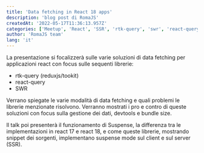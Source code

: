 ```yaml
---
title: 'Data fetching in React 18 apps'
description: 'blog post di RomaJS'
createdAt: '2022-05-17T11:36:13.957Z'
categories: ['Meetup', 'React', 'SSR', 'rtk-query', 'swr', 'react-query']
author: 'RomaJS team'
lang: 'it'
---
```


La presentazione si focalizzerà sulle varie soluzioni di data fetching per applicazioni react con focus sulle sequenti librerie:

- rtk-query (reduxjs/tookit)
- react-query
- SWR

Verrano spiegate le varie modalità di data fetching e quali problemi le librerie menzionate risolvono.
Verranno mostrati i pro e contro di queste soluzioni con focus sulla gestione dei dati, devtools e bundle size.

Il talk poi presenterà il funzionamento di Suspense, la differenza tra le implementazioni in react 17 e react 18, e come queste librerie, mostrando snippet dei sorgenti, implementano suspense mode sul client e sul server (SSR).
